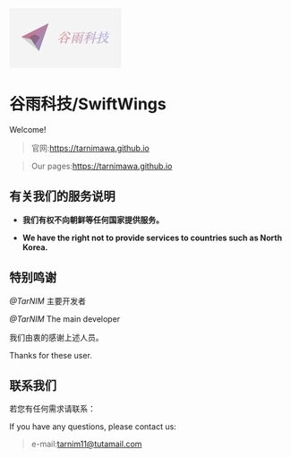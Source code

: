 <img src="img.png" style="width:200px">

# 谷雨科技/SwiftWings

Welcome!

> 官网:https://tarnimawa.github.io

> Our pages:https://tarnimawa.github.io

## 有关我们的服务说明

* **我们有权不向朝鲜等任何国家提供服务。**
  
* **We have the right not to provide services to countries such as North Korea.**

## 特别鸣谢

*@TarNIM* 主要开发者

*@TarNIM* The main developer

我们由衷的感谢上述人员。

Thanks for these user.

## 联系我们

若您有任何需求请联系：

If you have any questions, please contact us:

> e-mail:tarnim11@tutamail.com
